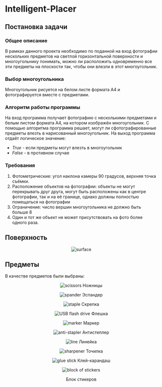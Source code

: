 # Intelligent-Placer
## Постановка задачи
### Общее описание
В рамках данного проекта необходимо по поданной на вход фотографии нескольких предметов на светлой горизонтальной поверхности и многоугольнику понимать, можно ли расположить одновременно все эти предметы на плоскости так, чтобы они влезли в этот многоугольник.
### Выбор многоугольника
Многоугольник рисуется на белом листе формата А4 и фотографируется вместе с предметами.
### Алгоритм работы программы
На вход программа получает фотографию с несколькими предметами и белым листом формата А4, на котором изображён многоугольник. С помощью алгоритма программа решает, могут ли сфотографированные предметы влезть в нарисованный многоугольник. На выход программа отдаёт логическое значение:
+ *True* - если предметы могут влезть в многоугольник
+ *False* - в противном случае
### Требования
1. Фотометрические: угол наклона камеры 90 градусов, верхняя точка съёмки.
2. Расположение объектов на фотографии: объекты не могут перекрывать друг друга, могут быть расположены как в центре фотографии, так и на её границе, однако должны полностью помещаться на фотографии
3. Ограничение: число вершин многоугольника не должно быть больше 8
4. Один и тот же объект не может присутствовать на фото более одного раза.
## Поверхность
<p align="center">
    <img src="photos/surface.jpg" alt="surface"/>
</p>

## Предметы
В качестве предметов были выбраны:
<p align="center">
    <img src="photos/scissors.jpg" alt="scissors"/>
    Ножницы
</p>

<p align="center">
    <img src="photos/spander.jpg" alt="spander"/>
    Эспандер
</p>

<p align="center">
    <img src="photos/staple.jpg" alt="staple"/>
    Скрепка
</p>

<p align="center">
    <img src="photos/USB flash drive.jpg" alt="USB flash drive"/>
    Флешка
</p>

<p align="center">
    <img src="photos/marker.jpg" alt="marker"/>
    Маркер
</p>

<p align="center">
    <img src="photos/anti-stapler.jpg" alt="anti-stapler"/>
    Антистеплер
</p>


<p align="center">
    <img src="photos/line.jpg" alt="line"/>
    Линейка
</p>

<p align="center">
    <img src="photos/sharpener.jpg" alt="sharpener"/>
    Точилка
</p>

<p align="center">
    <img src="photos/glue stick.jpg" alt="glue stick"/>
    Клей-карандаш
</p>

<p align="center">
    <img src="photos/block of stickers.jpg" alt="block of stickers"/>
</p>
<p align="center">
     Блок стикеров
</p>
